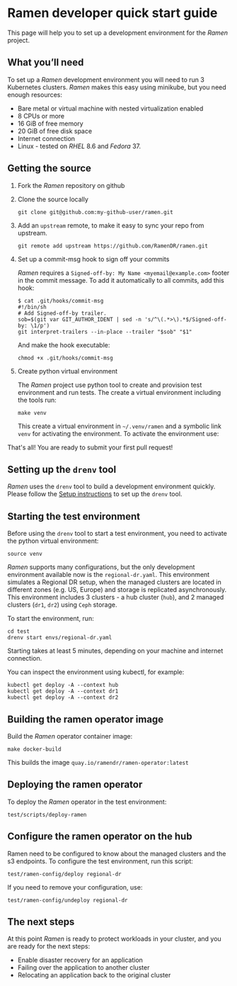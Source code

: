 <!--
SPDX-FileCopyrightText: The RamenDR authors
SPDX-License-Identifier: Apache-2.0
-->

# Ramen developer quick start guide

This page will help you to set up a development environment for the
*Ramen* project.

## What you’ll need

To set up a *Ramen* development environment you will need to run 3
Kubernetes clusters. *Ramen* makes this easy using minikube, but you need
enough resources:

- Bare metal or virtual machine with nested virtualization enabled
- 8 CPUs or more
- 16 GiB of free memory
- 20 GiB of free disk space
- Internet connection
- Linux - tested on *RHEL* 8.6 and *Fedora* 37.

## Getting the source

1. Fork the *Ramen* repository on github

1. Clone the source locally

   ```
   git clone git@github.com:my-github-user/ramen.git
   ```

1. Add an `upstream` remote, to make it easy to sync your repo from
   upstream.

   ```
   git remote add upstream https://github.com/RamenDR/ramen.git
   ```

1. Set up a commit-msg hook to sign off your commits

   *Ramen* requires a `Signed-off-by: My Name <myemail@example.com>`
   footer in the commit message. To add it automatically to all commits,
   add this hook:

   ```
   $ cat .git/hooks/commit-msg
   #!/bin/sh
   # Add Signed-off-by trailer.
   sob=$(git var GIT_AUTHOR_IDENT | sed -n 's/^\(.*>\).*$/Signed-off-by: \1/p')
   git interpret-trailers --in-place --trailer "$sob" "$1"
   ```

   And make the hook executable:

   ```
   chmod +x .git/hooks/commit-msg
   ```

1. Create python virtual environment

   The *Ramen* project use python tool to create and provision test
   environment and run tests. The create a virtual environment including
   the tools run:

   ```
   make venv
   ```

   This create a virtual environment in `~/.venv/ramen` and a symbolic
   link `venv` for activating the environment. To activate the
   environment use:

That's all! You are ready to submit your first pull request!

## Setting up the `drenv` tool

*Ramen* uses the `drenv` tool to build a development environment
quickly. Please follow the
[Setup instructions](../test/README.md#setup)
to set up the `drenv` tool.

## Starting the test environment

Before using the `drenv` tool to start a test environment, you need to
activate the python virtual environment:

```
source venv
```

*Ramen* supports many configurations, but the only development
environment available now is the `regional-dr.yaml`. This environment
simulates a Regional DR setup, when the managed clusters are located in
different zones (e.g. US, Europe) and storage is replicated
asynchronously. This environment includes 3 clusters - a hub cluster
(`hub`), and 2 managed clusters (`dr1`, `dr2`) using `Ceph` storage.

To start the environment, run:

```
cd test
drenv start envs/regional-dr.yaml
```

Starting takes at least 5 minutes, depending on your machine and
internet connection.

You can inspect the environment using kubectl, for example:

```
kubectl get deploy -A --context hub
kubectl get deploy -A --context dr1
kubectl get deploy -A --context dr2
```

## Building the ramen operator image

Build the *Ramen* operator container image:

```
make docker-build
```

This builds the image `quay.io/ramendr/ramen-operator:latest`

## Deploying the ramen operator

To deploy the *Ramen* operator in the test environment:

```
test/scripts/deploy-ramen
```

## Configure the ramen operator on the hub

Ramen need to be configured to know about the managed clusters and the
s3 endpoints. To configure the test environment, run this script:

```
test/ramen-config/deploy regional-dr
```

If you need to remove your configuration, use:

```
test/ramen-config/undeploy regional-dr
```

## The next steps

At this point *Ramen* is ready to protect workloads in your cluster, and
you are ready for the next steps:

- Enable disaster recovery for an application
- Failing over the application to another cluster
- Relocating an application back to the original cluster
